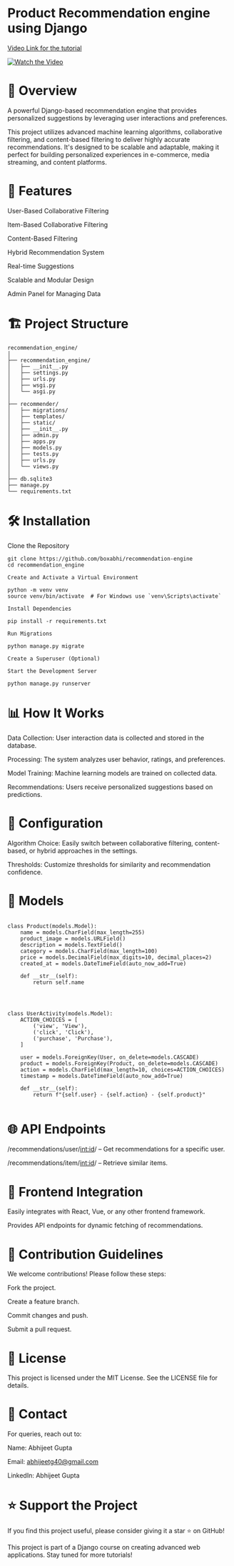 # Product Recommendation engine using Django

[Video Link for the tutorial](https://www.youtube.com/watch?v=eGHN3XvBBv8)

[![Watch the Video](https://img.youtube.com/vi/eGHN3XvBBv8/sddefault.jpg)](https://www.youtube.com/watch?v=eGHN3XvBBv8D)


# 🚀 Overview

A powerful Django-based recommendation engine that provides personalized suggestions by leveraging user interactions and preferences.

This project utilizes advanced machine learning algorithms, collaborative filtering, and content-based filtering to deliver highly accurate recommendations. It's designed to be scalable and adaptable, making it perfect for building personalized experiences in e-commerce, media streaming, and content platforms.


# 🎯 Features

User-Based Collaborative Filtering

Item-Based Collaborative Filtering

Content-Based Filtering

Hybrid Recommendation System

Real-time Suggestions

Scalable and Modular Design

Admin Panel for Managing Data

# 🏗️ Project Structure

```
recommendation_engine/
│
├── recommendation_engine/
│   ├── __init__.py
│   ├── settings.py
│   ├── urls.py
│   ├── wsgi.py
│   └── asgi.py
│
├── recommender/
│   ├── migrations/
│   ├── templates/
│   ├── static/
│   ├── __init__.py
│   ├── admin.py
│   ├── apps.py
│   ├── models.py
│   ├── tests.py
│   ├── urls.py
│   └── views.py
│
├── db.sqlite3
├── manage.py
└── requirements.txt

```

# 🛠️ Installation

Clone the Repository

```
git clone https://github.com/boxabhi/recommendation-engine
cd recommendation_engine

Create and Activate a Virtual Environment

python -m venv venv
source venv/bin/activate  # For Windows use `venv\Scripts\activate`

Install Dependencies

pip install -r requirements.txt

Run Migrations

python manage.py migrate

Create a Superuser (Optional)

Start the Development Server

python manage.py runserver
```

# 📊 How It Works

Data Collection: User interaction data is collected and stored in the database.

Processing: The system analyzes user behavior, ratings, and preferences.

Model Training: Machine learning models are trained on collected data.

Recommendations: Users receive personalized suggestions based on predictions.

# 🔧 Configuration

Algorithm Choice: Easily switch between collaborative filtering, content-based, or hybrid approaches in the settings.

Thresholds: Customize thresholds for similarity and recommendation confidence.

# 📂 Models

```

class Product(models.Model):
    name = models.CharField(max_length=255)
    product_image = models.URLField()
    description = models.TextField()
    category = models.CharField(max_length=100)
    price = models.DecimalField(max_digits=10, decimal_places=2)
    created_at = models.DateTimeField(auto_now_add=True)

    def __str__(self):
        return self.name




class UserActivity(models.Model):
    ACTION_CHOICES = [
        ('view', 'View'),
        ('click', 'Click'),
        ('purchase', 'Purchase'),
    ]

    user = models.ForeignKey(User, on_delete=models.CASCADE)
    product = models.ForeignKey(Product, on_delete=models.CASCADE)
    action = models.CharField(max_length=10, choices=ACTION_CHOICES)
    timestamp = models.DateTimeField(auto_now_add=True)

    def __str__(self):
        return f"{self.user} - {self.action} - {self.product}"


```

# 🌐 API Endpoints

/recommendations/user/<int:id>/ – Get recommendations for a specific user.

/recommendations/item/<int:id>/ – Retrieve similar items.

# 🎨 Frontend Integration

Easily integrates with React, Vue, or any other frontend framework.

Provides API endpoints for dynamic fetching of recommendations.

# 🤝 Contribution Guidelines

We welcome contributions! Please follow these steps:

Fork the project.

Create a feature branch.

Commit changes and push.

Submit a pull request.

# 📜 License

This project is licensed under the MIT License. See the LICENSE file for details.

# 📩 Contact

For queries, reach out to:

Name: Abhijeet Gupta

Email: abhijeetg40@gmail.com

LinkedIn: Abhijeet Gupta

# ⭐ Support the Project

If you find this project useful, please consider giving it a star ⭐ on GitHub!

This project is part of a Django course on creating advanced web applications. Stay tuned for more tutorials!




